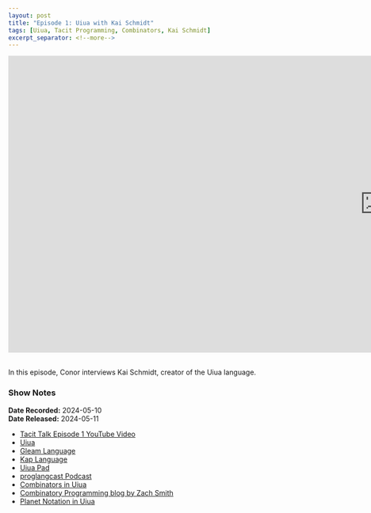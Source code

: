 ```yaml
---
layout: post
title: "Episode 1: Uiua with Kai Schmidt"
tags: [Uiua, Tacit Programming, Combinators, Kai Schmidt]
excerpt_separator: <!--more-->
---
```


<center>
<iframe width="1500" height="600" src="https://www.youtube.com/embed/FqfXTNp5hJc?si=wg5drGxFoJQrIxpc"
                title="YouTube video player" frameborder="0"
                allow="accelerometer; autoplay; clipboard-write; encrypted-media; gyroscope; picture-in-picture; web-share"
                referrerpolicy="strict-origin-when-cross-origin" allowfullscreen></iframe>
</center>

<br>In this episode, Conor interviews Kai Schmidt, creator of the Uiua language.

<!--more-->

### Show Notes

**Date Recorded:** 2024-05-10 <br>
**Date Released:** 2024-05-11 <br>

* [Tacit Talk Episode 1 YouTube Video](https://www.youtube.com/watch?v=FqfXTNp5hJc)
* [Uiua](https://www.uiua.org/)
* [Gleam Language](https://gleam.run/)
* [Kap Language](https://kapdemo.dhsdevelopments.com/)
* [Uiua Pad](https://www.uiua.org/pad)
* [proglangcast Podcast](https://www.youtube.com/playlist?list=PLeC-4KM2-YJekeunVyJrE0iuXeCCJ8I5D)
* [Combinators in Uiua](https://www.uiua.org/docs/combinators)
* [Combinatory Programming blog by Zach Smith](https://blog.zdsmith.com/series/combinatory-programming.html#combinatory-programming)
* [Planet Notation in Uiua](https://www.uiua.org/tutorial/advancedstack#planet-notation)
